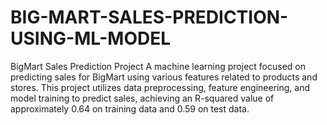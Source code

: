 # BIG-MART-SALES-PREDICTION-USING-ML-MODEL
BigMart Sales Prediction Project A machine learning project focused on predicting sales for BigMart using various features related to products and stores. This project utilizes data preprocessing, feature engineering, and model training to predict sales, achieving an R-squared value of approximately 0.64 on training data and 0.59 on test data.
